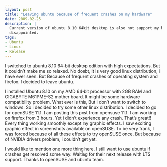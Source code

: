 ```yaml
---
layout: post
title: "Leaving ubuntu because of frequent crashes on my hardware"
date: 2009-02-25
description: |
  Current version of ubuntu 8.10 64bit desktop is also not support my hardware and keep on crashing for some reason. It seems
  disappointed.
tags:
- Ubuntu
- Linux
- Release
---
```


I switched to ubuntu 8.10 64-bit desktop edition with high expectations. But it couldn’t make me so relaxed. No doubt, 
It is very good linux distribution, i have ever seen. But Because of frequent crashes of operating system and firefox. I decided to leave ubuntu.  

<!--more-->

I installed Ubuntu 8.10 on my AMD 64-bit processor with 2GB RAM and GIGABYTE M61PME-S2 mother board. It might be some hardware compatibility problem. What ever is this, But i don’t want to switch to windows. So i decided to try some other linux distribution. I decided to go for openSUSE 11.1. I am posting this post from opensuse 11.1. I am working on firefox from 3 hours. Yet i didn’t experience any crash. That’s great!!  Every thing working smoothly except my graphic effects. I saw exciting graphic effect in screenshots available on openSUSE. To be very frank, I was forced because of all these effects to try openSUSE once. But because of NVIDIA drivers problem, i couldn’t get yet. 

I would like to mention one more thing here. I still want to use ubuntu if crashes get resolved some way. Waiting for their next release with LTS support. Thanks to openSUSE and ubuntu team.